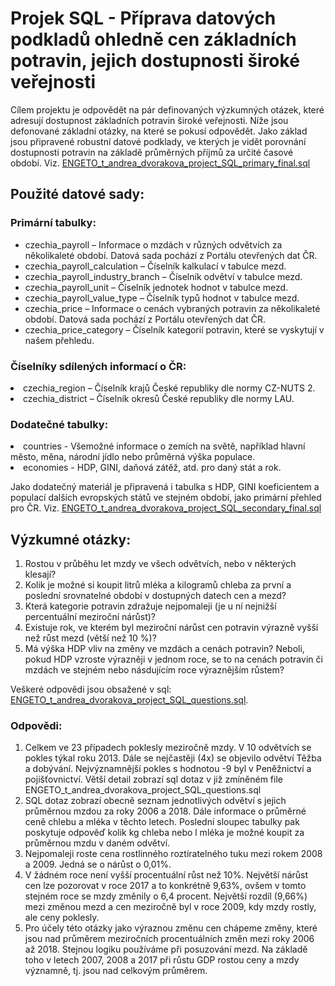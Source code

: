 <h1>Projek SQL - Příprava datových podkladů ohledně cen základních potravin, jejich dostupnosti široké veřejnosti</h1>

<p>Cílem projektu je odpovědět na pár definovaných výzkumných otázek, které adresují dostupnost základních potravin široké veřejnosti. Níže jsou defonované základní otázky,
na které se pokusí odpovědět. 
Jako základ jsou připravené robustní datové podklady, ve kterých je vidět porovnání dostupnosti potravin na základě průměrných příjmů za určité časové období. 
Viz. <a
        href="https://github.com/AndreaDvorakova/ENGETO_Data-Academy_SQL-projekt/blob/d43394b155ca7c2576b0e38fd1e7f82bdf3cd587/ENGETO_t_andrea_dvorakova_project_SQL_primary_final.sql">ENGETO_t_andrea_dvorakova_project_SQL_primary_final.sql</a></p>

<h2>Použité datové sady:</h2>

<h3>Primární tabulky:</h3>

<ul>
<li>czechia_payroll – Informace o mzdách v různých odvětvích za několikaleté období. Datová sada pochází z Portálu otevřených dat ČR.</li>
<li>czechia_payroll_calculation – Číselník kalkulací v tabulce mezd.</li>
<li>czechia_payroll_industry_branch – Číselník odvětví v tabulce mezd.</li>
<li>czechia_payroll_unit – Číselník jednotek hodnot v tabulce mezd.</li>
<li>czechia_payroll_value_type – Číselník typů hodnot v tabulce mezd.</li>
<li>czechia_price – Informace o cenách vybraných potravin za několikaleté období. Datová sada pochází z Portálu otevřených dat ČR.</li>
<li>czechia_price_category – Číselník kategorií potravin, které se vyskytují v našem přehledu.</li>
</ul>

<h3>Číselníky sdílených informací o ČR:</h3>

<li>czechia_region – Číselník krajů České republiky dle normy CZ-NUTS 2.</li>
<li>czechia_district – Číselník okresů České republiky dle normy LAU.</li>

<h3>Dodatečné tabulky:</h3>

<li>countries - Všemožné informace o zemích na světě, například hlavní město, měna, národní jídlo nebo průměrná výška populace.</li>
<li>economies - HDP, GINI, daňová zátěž, atd. pro daný stát a rok.</li>

<p>Jako dodatečný materiál je připravená i tabulka s HDP, GINI koeficientem a populací dalších evropských států ve stejném období, jako primární přehled pro ČR.
Viz. <a
        href="https://github.com/AndreaDvorakova/ENGETO_Data-Academy_SQL-projekt/blob/d43394b155ca7c2576b0e38fd1e7f82bdf3cd587/ENGETO_t_andrea_dvorakova_project_SQL_secondary_final.sql">ENGETO_t_andrea_dvorakova_project_SQL_secondary_final.sql</a></p>

<h2>Výzkumné otázky:</h2>

<ol>
<li>Rostou v průběhu let mzdy ve všech odvětvích, nebo v některých klesají?</li>
<li>Kolik je možné si koupit litrů mléka a kilogramů chleba za první a poslední srovnatelné období v dostupných datech cen a mezd?</li>
<li>Která kategorie potravin zdražuje nejpomaleji (je u ní nejnižší percentuální meziroční nárůst)?</li>
<li>Existuje rok, ve kterém byl meziroční nárůst cen potravin výrazně vyšší než růst mezd (větší než 10 %)?</li>
<li>Má výška HDP vliv na změny ve mzdách a cenách potravin? Neboli, pokud HDP vzroste výrazněji v jednom roce, 
   se to na cenách potravin či mzdách ve stejném nebo násdujícím roce výraznějším růstem?</li>
</ol>

<p>Veškeré odpovědi jsou obsažené v sql: <a
        href="https://github.com/AndreaDvorakova/ENGETO_Data-Academy_SQL-projekt/blob/d43394b155ca7c2576b0e38fd1e7f82bdf3cd587/ENGETO_andrea_dvorakova_project_SQL_questions.sql">ENGETO_t_andrea_dvorakova_project_SQL_questions.sql</a>.</p>

<h3>Odpovědi:</h3>

<ol>
<li>Celkem ve 23 případech poklesly meziročně mzdy. V 10 odvětvích se pokles týkal roku 2013. Dále se nejčastěji (4x) se objevilo odvětví Těžba a dobývání. Nejvýznamnější pokles s hodnotou -9 byl v Peněžnictví a pojišťovnictví. Větší detail zobrazí sql dotaz v již zmíněném file ENGETO_t_andrea_dvorakova_project_SQL_questions.sql</li>
<li>SQL dotaz zobrazí obecně seznam jednotlivých odvětví s jejich průměrnou mzdou za roky 2006 a 2018. Dále informace o průměrné ceně chlebu a mléka v těchto letech. Poslední sloupec tabulky pak poskytuje odpověď kolik kg chleba nebo l mléka je možné koupit za průměrnou mzdu v daném odvětví.</li>
<li>Nejpomaleji roste cena rostlinného roztíratelného tuku mezi rokem 2008 a 2009. Jedná se o nárůst o 0,01%.</li>
<li>V žádném roce není vyšší procentuální růst než 10%. Největší nárůst cen lze pozorovat v roce 2017 a to konkrétně 9,63%, ovšem v tomto stejném roce se mzdy změnily o 6,4 procent. Největší rozdíl (9,66%) mezi změnou mezd a cen meziročně byl v roce 2009, kdy mzdy rostly, ale ceny poklesly.</li>
<li>Pro účely této otázky jako výraznou změnu cen chápeme změny, které jsou nad průměrem meziročních procentuálních změn mezi roky 2006 až 2018. Stejnou logiku používáme při posuzování mezd. Na základě toho v letech 2007, 2008 a 2017 při růstu GDP rostou ceny a mzdy významně, tj. jsou nad celkovým průměrem.</li>
</ol>
